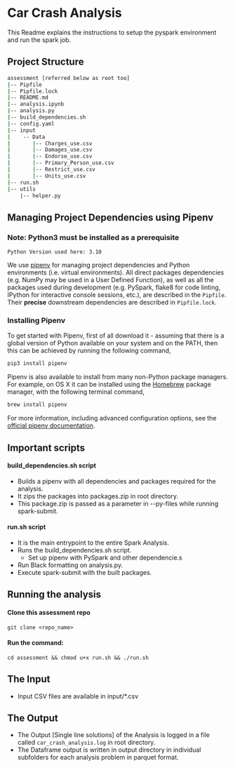 # Car Crash Analysis

This Readme explains the instructions to setup the pyspark environment and run the spark job.

## Project Structure

```bash
assessment [referred below as root too]
|-- Pipfile
|-- Pipfile.lock
|-- README.md
|-- analysis.ipynb
|-- analysis.py
|-- build_dependencies.sh
|-- config.yaml
|-- input
|    -- Data
|       |-- Charges_use.csv
|       |-- Damages_use.csv
|       |-- Endorse_use.csv
|       |-- Primary_Person_use.csv
|       |-- Restrict_use.csv
|       |-- Units_use.csv
|-- run.sh
|-- utils
    |-- helper.py
```

## Managing Project Dependencies using Pipenv
### Note: Python3 must be installed as a prerequisite
    Python Version used here: 3.10
We use [pipenv](https://docs.pipenv.org) for managing project dependencies and Python environments (i.e. virtual environments). All direct packages dependencies (e.g. NumPy may be used in a User Defined Function), as well as all the packages used during development (e.g. PySpark, flake8 for code linting, IPython for interactive console sessions, etc.), are described in the `Pipfile`. Their **precise** downstream dependencies are described in `Pipfile.lock`.

### Installing Pipenv

To get started with Pipenv, first of all download it - assuming that there is a global version of Python available on your system and on the PATH, then this can be achieved by running the following command,

```bash
pip3 install pipenv
```

Pipenv is also available to install from many non-Python package managers. For example, on OS X it can be installed using the [Homebrew](https://brew.sh) package manager, with the following terminal command,

```bash
brew install pipenv
```

For more information, including advanced configuration options, see the [official pipenv documentation](https://docs.pipenv.org).

## Important scripts 

#### build_dependencies.sh script
* Builds a pipenv with all dependencies and packages required for the analysis.
* It zips the packages into packages.zip in root directory.
* This package.zip is passed as a parameter in --py-files while running spark-submit.

#### run.sh script 
* It is the main entrypoint to the entire Spark Analysis.
* Runs the build_dependencies.sh script.
  * Set up pipenv with PySpark and other dependencie.s
* Run Black formatting on analysis.py.
* Execute spark-submit with the built packages.

## Running the analysis
#### Clone this assessment repo
```git clone <repo_name>```
#### Run the command:
```cd assessment && chmod u+x run.sh && ./run.sh```

## The Input
* Input CSV files are available in input/*.csv 

## The Output
* The Output [Single line solutions] of the Analysis is logged in a file called `car_crash_analysis.log` in root directory.
* The Dataframe output is written in output directory in individual subfolders for each analysis problem in parquet format.
